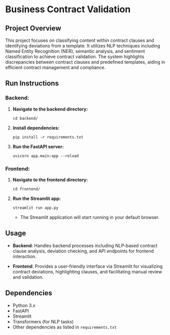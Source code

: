 # Business Contract Validation

## Project Overview

This project focuses on classifying content within contract clauses and identifying deviations from a template. It utilizes NLP techniques including Named Entity Recognition (NER), semantic analysis, and sentiment classification to achieve contract validation. The system highlights discrepancies between contract clauses and predefined templates, aiding in efficient contract management and compliance.

## Run Instructions

### Backend:

1. **Navigate to the backend directory:**
   ```
   cd backend/
   ```

2. **Install dependencies:**
   ```
   pip install -r requirements.txt
   ```

3. **Run the FastAPI server:**
   ```
   uvicorn app.main:app --reload
   ```

### Frontend:

1. **Navigate to the frontend directory:**
   ```
   cd frontend/
   ```

2. **Run the Streamlit app:**
   ```
   streamlit run app.py
   ```

   - The Streamlit application will start running in your default browser.

## Usage

- **Backend**: Handles backend processes including NLP-based contract clause analysis, deviation checking, and API endpoints for frontend interaction.
  
- **Frontend**: Provides a user-friendly interface via Streamlit for visualizing contract deviations, highlighting clauses, and facilitating manual review and validation.

## Dependencies

- Python 3.x
- FastAPI
- Streamlit
- Transformers (for NLP tasks)
- Other dependencies as listed in `requirements.txt`
